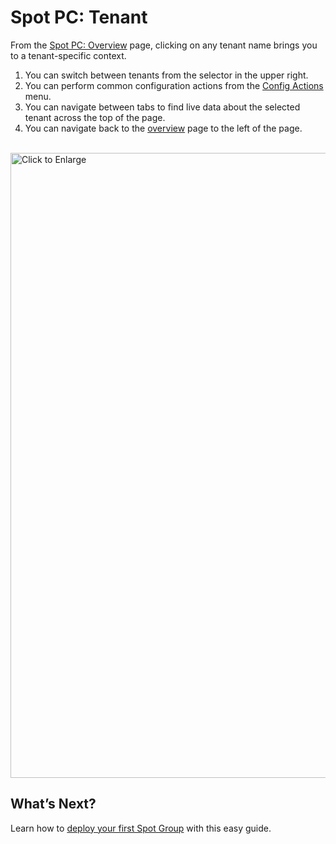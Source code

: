 <meta name=“robots” content=“noindex”>

# Spot PC: Tenant

From the [Spot PC: Overview](spot-pc/features/spot-pc-console/overview) page, clicking on any tenant name brings you to a tenant-specific context.

1. You can switch between tenants from the selector in the upper right.
2. You can perform common configuration actions from the [Config Actions](spot-pc/features/spot-pc-console/tenant/config-actions) menu.
3. You can navigate between tabs to find live data about the selected tenant across the top of the page.
4. You can navigate back to the [overview](spot-pc/features/spot-pc-console/tenant/overview) page to the left of the page.

<br><a href="https://docs.spot.io/spot-pc/_media/features-spot-pc-console-tenant-01.png" target="_blank"><img src="/spot-pc/_media/features-spot-pc-console-tenant-01.png" alt="Click to Enlarge" width="1000"> </a>

## What’s Next?

Learn how to [deploy your first Spot Group](spot-pc/tutorials/deploy-spot-pc) with this easy guide.
